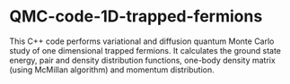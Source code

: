 # QMC-code-1D-trapped-fermions

This C++ code performs variational and diffusion quantum Monte Carlo study of one dimensional trapped fermions. 
It calculates the ground state energy, pair and density distribution functions, one-body density matrix (using McMillan algorithm) 
and momentum distribution. 
